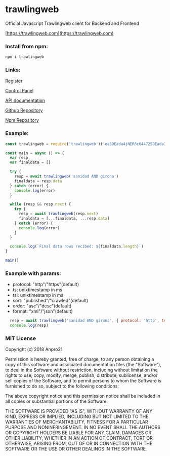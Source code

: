 # trawlingweb
Official Javascript Trawlingweb client for Backend and Frontend

[https://trawlingweb.com](https://trawlingweb.com)

### Install from npm:

```sh
npm i trawlingweb
```

### Links:
[Register](https://trawlingweb.com/dashboard/register)

[Control Panel](https://trawlingweb.com/dashboard)

[API documentation](https://trawlingweb.com/dashboard/documentation)

[Github Repository](https://github.com/anpro21)

[Npm Repository](https://www.npmjs.com/~anpro21)

### Example:

```js
const trawlingweb = require('trawlingweb')('ea5DEada4jNERñc644725DEada324jNERñc64472')

const main = async () => {
  var resp
  var finaldata = []

  try {
    resp = await trawlingweb('sanidad AND girona')
    finaldata = resp.data
  } catch (error) {
    console.log(error)
  }

  while (resp && resp.next) {
    try {
      resp = await trawlingweb(resp.next)
      finaldata = [...finaldata, ...resp.data]
    } catch (error) {
      console.log(error)
    }
  }

  console.log(`Final data rows recibed: ${finaldata.length}`)
}

main()
```


### Example with params:
* protocol: "http"/"https"(default)
* ts: unixtimestamp in ms
* tsi: unixtimestamp in ms
* sort: "published"/"crawled"(default)
* order: "asc"/"desc"(default)
* format: "xml"/"json"(default)


```js
  resp = await trawlingweb('sanidad AND girona', { protocol: 'http', ts: 1522234179571, format: 'xml' })
  console.log(resp)
```

### MIT License

Copyright (c) 2018 Anpro21

Permission is hereby granted, free of charge, to any person obtaining a copy
of this software and associated documentation files (the "Software"), to deal
in the Software without restriction, including without limitation the rights
to use, copy, modify, merge, publish, distribute, sublicense, and/or sell
copies of the Software, and to permit persons to whom the Software is
furnished to do so, subject to the following conditions:

The above copyright notice and this permission notice shall be included in all
copies or substantial portions of the Software.

THE SOFTWARE IS PROVIDED "AS IS", WITHOUT WARRANTY OF ANY KIND, EXPRESS OR
IMPLIED, INCLUDING BUT NOT LIMITED TO THE WARRANTIES OF MERCHANTABILITY,
FITNESS FOR A PARTICULAR PURPOSE AND NONINFRINGEMENT. IN NO EVENT SHALL THE
AUTHORS OR COPYRIGHT HOLDERS BE LIABLE FOR ANY CLAIM, DAMAGES OR OTHER
LIABILITY, WHETHER IN AN ACTION OF CONTRACT, TORT OR OTHERWISE, ARISING FROM,
OUT OF OR IN CONNECTION WITH THE SOFTWARE OR THE USE OR OTHER DEALINGS IN THE
SOFTWARE.
